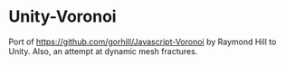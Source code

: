 Unity-Voronoi
=============

Port of https://github.com/gorhill/Javascript-Voronoi by Raymond Hill to Unity. Also, an attempt at dynamic mesh fractures.
